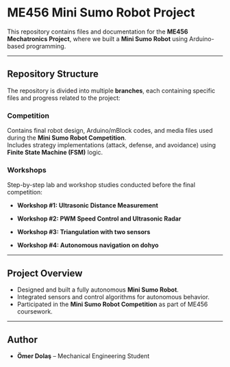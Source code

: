 # ME456 Mini Sumo Robot Project

This repository contains files and documentation for the **ME456 Mechatronics Project**, where we built a **Mini Sumo Robot** using Arduino-based programming.

---

## Repository Structure

The repository is divided into multiple **branches**, each containing specific files and progress related to the project:

### Competition
Contains final robot design, Arduino/mBlock codes, and media files used during the **Mini Sumo Robot Competition**.  
Includes strategy implementations (attack, defense, and avoidance) using **Finite State Machine (FSM)** logic.

### Workshops
Step-by-step lab and workshop studies conducted before the final competition:

- **Workshop #1: Ultrasonic Distance Measurement**    

- **Workshop #2: PWM Speed Control and Ultrasonic Radar**  

- **Workshop #3: Triangulation with two sensors**   

- **Workshop #4: Autonomous navigation on dohyo**  

---

## Project Overview
- Designed and built a fully autonomous **Mini Sumo Robot**.  
- Integrated sensors and control algorithms for autonomous behavior.  
- Participated in the **Mini Sumo Robot Competition** as part of ME456 coursework.  

---

## Author
- **Ömer Dolaş** – Mechanical Engineering Student

